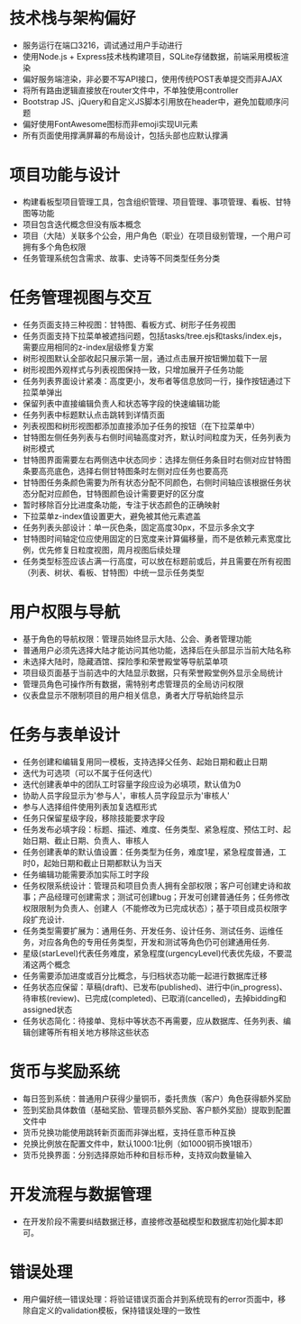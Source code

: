 # 技术栈与架构偏好
- 服务运行在端口3216，调试通过用户手动进行
- 使用Node.js + Express技术栈构建项目，SQLite存储数据，前端采用模板渲染
- 偏好服务端渲染，非必要不写API接口，使用传统POST表单提交而非AJAX
- 将所有路由逻辑直接放在router文件中，不单独使用controller
- Bootstrap JS、jQuery和自定义JS脚本引用放在header中，避免加载顺序问题
- 偏好使用FontAwesome图标而非emoji实现UI元素
- 所有页面使用撑满屏幕的布局设计，包括头部也应默认撑满

# 项目功能与设计
- 构建看板型项目管理工具，包含组织管理、项目管理、事项管理、看板、甘特图等功能
- 项目包含迭代概念但没有版本概念
- 项目（大陆）关联多个公会，用户角色（职业）在项目级别管理，一个用户可拥有多个角色权限
- 任务管理系统包含需求、故事、史诗等不同类型任务分类

# 任务管理视图与交互
- 任务页面支持三种视图：甘特图、看板方式、树形子任务视图
- 任务页面支持下拉菜单被遮挡问题，包括tasks/tree.ejs和tasks/index.ejs，需要应用相同的z-index层级修复方案
- 树形视图默认全部收起只展示第一层，通过点击展开按钮懒加载下一层
- 树形视图外观样式与列表视图保持一致，只增加展开子任务功能
- 任务列表界面设计紧凑：高度更小，发布者等信息放同一行，操作按钮通过下拉菜单弹出
- 保留列表中直接编辑负责人和状态等字段的快速编辑功能
- 任务列表中标题默认点击跳转到详情页面
- 列表视图和树形视图都添加直接添加子任务的按钮（在下拉菜单中）
- 甘特图左侧任务列表与右侧时间轴高度对齐，默认时间粒度为天，任务列表为树形模式
- 甘特图界面需要左右两侧选中状态同步：选择左侧任务条目时右侧对应甘特图条要高亮底色，选择右侧甘特图条时左侧对应任务也要高亮
- 甘特图任务条颜色需要为所有状态分配不同颜色，右侧时间轴应该根据任务状态分配对应颜色，甘特图颜色设计需要更好的区分度
- 暂时移除百分比进度条功能，专注于状态颜色的正确映射
- 下拉菜单z-index值设置更大，避免被其他元素遮盖
- 任务列表头部设计：单一灰色条，固定高度30px，不显示多余文字
- 甘特图时间轴定位应使用固定的日宽度来计算偏移量，而不是依赖元素宽度比例，优先修复日粒度视图，周月视图后续处理
- 任务类型标签应该占满一行高度，可以放在标题前或后，并且需要在所有视图（列表、树状、看板、甘特图）中统一显示任务类型

# 用户权限与导航
- 基于角色的导航权限：管理员始终显示大陆、公会、勇者管理功能
- 普通用户必须先选择大陆才能访问其他功能，选择后在头部显示当前大陆名称
- 未选择大陆时，隐藏酒馆、探险季和荣誉殿堂等导航菜单项
- 项目级页面基于当前选中的大陆显示数据，只有荣誉殿堂例外显示全局统计
- 管理员角色可操作所有数据，需特别考虑管理员的全局访问权限
- 仪表盘显示不限制项目的用户相关信息，勇者大厅导航始终显示

# 任务与表单设计
- 任务创建和编辑复用同一模板，支持选择父任务、起始日期和截止日期
- 迭代为可选项（可以不属于任何迭代）
- 迭代创建表单中的团队工时容量字段应设为必填项，默认值为0
- 协助人员字段显示为'参与人'，审核人员字段显示为'审核人'
- 参与人选择组件使用列表加复选框形式
- 任务只保留星级字段，移除技能要求字段
- 任务发布必填字段：标题、描述、难度、任务类型、紧急程度、预估工时、起始日期、截止日期、负责人、审核人
- 任务创建表单的默认值设置：任务类型为任务，难度1星，紧急程度普通，工时0，起始日期和截止日期都默认为当天
- 任务编辑功能需要添加实际工时字段
- 任务权限系统设计：管理员和项目负责人拥有全部权限；客户可创建史诗和故事；产品经理可创建需求；测试可创建bug；开发可创建普通任务；任务修改权限限制为负责人、创建人（不能修改为已完成状态）；基于项目成员权限字段扩充设计.
- 任务类型需要扩展为：通用任务、开发任务、设计任务、测试任务、运维任务，对应各角色的专用任务类型，开发和测试等角色仍可创建通用任务.
- 星级(starLevel)代表任务难度，紧急程度(urgencyLevel)代表优先级，不要混淆这两个概念
- 任务需要添加进度或百分比概念，与归档状态功能一起进行数据库迁移
- 任务状态应保留：草稿(draft)、已发布(published)、进行中(in_progress)、待审核(review)、已完成(completed)、已取消(cancelled)，去掉bidding和assigned状态
- 任务状态简化：待接单、竞标中等状态不再需要，应从数据库、任务列表、编辑创建等所有相关地方移除这些状态

# 货币与奖励系统
- 每日签到系统：普通用户获得少量铜币，委托贵族（客户）角色获得额外奖励
- 签到奖励具体数值（基础奖励、管理员额外奖励、客户额外奖励）提取到配置文件中
- 货币兑换功能使用跳转新页面而非弹出框，支持任意币种互换
- 兑换比例放在配置文件中，默认1000:1比例（如1000铜币换1银币）
- 货币兑换界面：分别选择原始币种和目标币种，支持双向数量输入

# 开发流程与数据管理
- 在开发阶段不需要纠结数据迁移，直接修改基础模型和数据库初始化脚本即可。

# 错误处理
- 用户偏好统一错误处理：将验证错误页面合并到系统现有的error页面中，移除自定义的validation模板，保持错误处理的一致性
